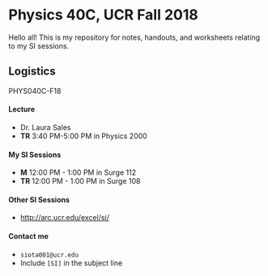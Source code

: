 # Physics 40C, UCR Fall 2018


Hello all! This is my repository for notes, handouts, and worksheets relating to my SI sessions.


## Logistics

PHYS040C-F18

#### Lecture

- Dr. Laura Sales
- **TR** 3:40 PM-5:00 PM in Physics 2000

#### My SI Sessions

- **M** 12:00 PM - 1:00 PM in Surge 112
- **TR** 12:00 PM - 1:00 PM in Surge 108

#### Other SI Sessions

- http://arc.ucr.edu/excel/si/

#### Contact me

- ` siota001@ucr.edu `
- Include `[SI]` in the subject line
